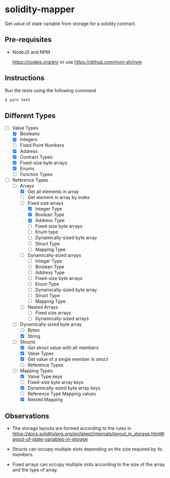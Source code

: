 # solidity-mapper

Get value of state variable from storage for a solidity contract.

## Pre-requisites

* NodeJS and NPM

  https://nodejs.org/en/ or use https://github.com/nvm-sh/nvm

## Instructions

Run the tests using the following command
```bash
$ yarn test
```

## Different Types

* [ ] Value Types
  * [x] Booleans
  * [x] Integers
  * [ ] Fixed Point Numbers
  * [x] Address
  * [x] Contract Types
  * [x] Fixed-size byte arrays
  * [x] Enums
  * [ ] Function Types
* [ ] Reference Types
  * [ ] Arrays
    * [x] Get all elements in array
    * [ ] Get element in array by index
    * [ ] Fixed size arrays
      * [x] Integer Type
      * [x] Boolean Type
      * [x] Address Type
      * [ ] Fixed-size byte arrays
      * [ ] Enum type
      * [ ] Dynamically-sized byte array
      * [ ] Struct Type
      * [ ] Mapping Type
    * [ ] Dynamically-sized arrays
      * [ ] Integer Type
      * [ ] Boolean Type
      * [ ] Address Type
      * [ ] Fixed-size byte arrays
      * [ ] Enum Type
      * [ ] Dynamically-sized byte array
      * [ ] Struct Type
      * [ ] Mapping Type
    * [ ] Nested Arrays
      * [ ] Fixed size arrays
      * [ ] Dynamically-sized arrays
  * [ ] Dynamically-sized byte array
    * [ ] Bytes
    * [x] String
  * [ ] Structs
    * [x] Get struct value with all members
    * [x] Value Types
    * [x] Get value of a single member in struct
    * [ ] Reference Types
  * [ ] Mapping Types
    * [x] Value Type keys
    * [ ] Fixed-size byte array keys
    * [x] Dynamically-sized byte array keys
    * [ ] Reference Type Mapping values
    * [x] Nested Mapping

## Observations

* The storage layouts are formed according to the rules in https://docs.soliditylang.org/en/latest/internals/layout_in_storage.html#layout-of-state-variables-in-storage

* Structs can occupy multiple slots depending on the size required by its members.

* Fixed arrays can occupy multiple slots according to the size of the array and the type of array.
